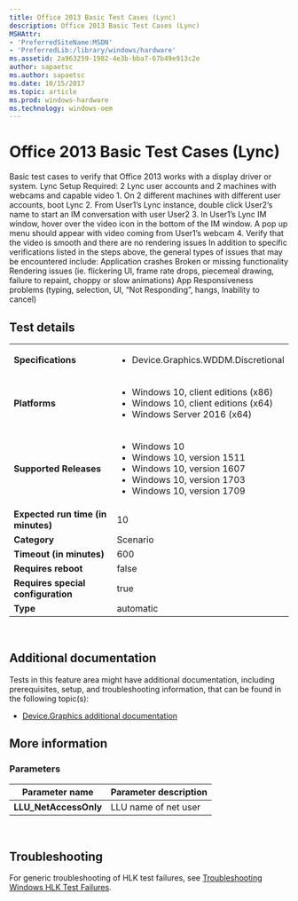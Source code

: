 ```yaml
---
title: Office 2013 Basic Test Cases (Lync)
description: Office 2013 Basic Test Cases (Lync)
MSHAttr:
- 'PreferredSiteName:MSDN'
- 'PreferredLib:/library/windows/hardware'
ms.assetid: 2a963259-1982-4e3b-bba7-67b49e913c2e
author: sapaetsc
ms.author: sapaetsc
ms.date: 10/15/2017
ms.topic: article
ms.prod: windows-hardware
ms.technology: windows-oem
---
```


# <span id="p_hlk_test.55a196e7-c2d3-4e9b-b289-973c96196a25"></span>Office 2013 Basic Test Cases (Lync)


Basic test cases to verify that Office 2013 works with a display driver or system. Lync Setup Required: 2 Lync user accounts and 2 machines with webcams and capable video 1. On 2 different machines with different user accounts, boot Lync 2. From User1’s Lync instance, double click User2’s name to start an IM conversation with user User2 3. In User1’s Lync IM window, hover over the video icon in the bottom of the IM window. A pop up menu should appear with video coming from User1’s webcam 4. Verify that the video is smooth and there are no rendering issues In addition to specific verifications listed in the steps above, the general types of issues that may be encountered include: Application crashes Broken or missing functionality Rendering issues (ie. flickering UI, frame rate drops, piecemeal drawing, failure to repaint, choppy or slow animations) App Responsiveness problems (typing, selection, UI, “Not Responding”, hangs, Inability to cancel)

## Test details
|||
|---|---|
| **Specifications**  | <ul><li>Device.Graphics.WDDM.Discretional</li></ul> |  
| **Platforms**   | <ul><li>Windows 10, client editions (x86)</li><li>Windows 10, client editions (x64)</li><li>Windows Server 2016 (x64)</li></ul> |
| **Supported Releases** | <ul><li>Windows 10</li><li>Windows 10, version 1511</li><li>Windows 10, version 1607</li><li>Windows 10, version 1703</li><li>Windows 10, version 1709</li></ul> |
|**Expected run time (in minutes)**| 10 |
|**Category**| Scenario |
|**Timeout (in minutes)**| 600 |
|**Requires reboot**| false |
|**Requires special configuration**| true |
|**Type**| automatic |

 

## <span id="Additional_documentation"></span><span id="additional_documentation"></span><span id="ADDITIONAL_DOCUMENTATION"></span>Additional documentation


Tests in this feature area might have additional documentation, including prerequisites, setup, and troubleshooting information, that can be found in the following topic(s):

-   [Device.Graphics additional documentation](device-graphics-additional-documentation.md)

## <span id="More_information"></span><span id="more_information"></span><span id="MORE_INFORMATION"></span>More information


### <span id="Parameters"></span><span id="parameters"></span><span id="PARAMETERS"></span>Parameters

| Parameter name         | Parameter description |
|------------------------|-----------------------|
| **LLU\_NetAccessOnly** | LLU name of net user  |

 

## <span id="Troubleshooting"></span><span id="troubleshooting"></span><span id="TROUBLESHOOTING"></span>Troubleshooting


For generic troubleshooting of HLK test failures, see [Troubleshooting Windows HLK Test Failures](..\user\troubleshooting-windows-hlk-test-failures.md).

 

 






